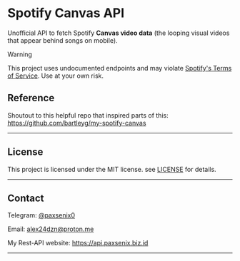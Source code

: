 # Spotify Canvas API

Unofficial API to fetch Spotify **Canvas video data** (the looping visual videos that appear behind songs on mobile).  

> [!WARNING]  
> This project uses undocumented endpoints and may violate [Spotify's Terms of Service](https://www.spotify.com/legal/end-user-agreement/). Use at your own risk.

## Reference

Shoutout to this helpful repo that inspired parts of this:
https://github.com/bartleyg/my-spotify-canvas

---

## License

This project is licensed under the MIT license. see [LICENSE](https://github.com/Paxsenix0/Spotify-Canvas-API/blob/initial/LICENSE) for details.

---

## Contact

Telegram: [@paxsenix0](https://t.me/paxsenix0)

Email: alex24dzn@proton.me

My Rest-API website: https://api.paxsenix.biz.id

---
